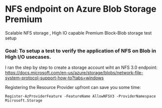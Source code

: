 # NFS endpoint on Azure Blob Storage Premium

Scalable NFS storage , High IO capable Premium Block-Blob storage test setup

### Goal: To setup a test to verify the application of NFS on Blob in High I/O usecases.

I ran the step by step to create a storage account wiht an NFS 3.0 endpoint: 
https://docs.microsoft.com/en-us/azure/storage/blobs/network-file-system-protocol-support-how-to?tabs=windows

Registering the Resource Provider upfront can save you some time: 

`Register-AzProviderFeature -FeatureName AllowNFSV3 -ProviderNamespace Microsoft.Storage`
